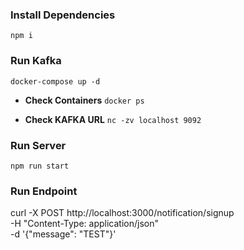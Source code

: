 ### Install Dependencies
```npm i```

### Run Kafka
```docker-compose up -d```

- **Check Containers**
  ```docker ps```

- **Check KAFKA URL**
  ```nc -zv localhost 9092```

### Run Server
```npm run start```

### Run Endpoint
curl -X POST http://localhost:3000/notification/signup \
-H "Content-Type: application/json" \
-d '{"message": "TEST"}'